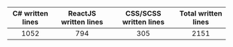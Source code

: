 
| C# written lines | ReactJS written lines | CSS/SCSS written lines | Total written lines | 
| :---: | :---: | :---: | :---: | 
| 1052 | 794 | 305 | 2151|